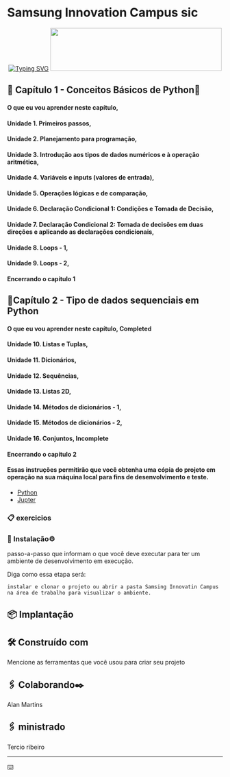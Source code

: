 # Samsung Innovation Campus sic

<div align="center"> 
<a href="https://git.io/typing-svg"><img src="https://readme-typing-svg.demolab.com?font=Fira+Code&pause=1000&background=39000000&center=true&vCenter=true&width=435&lines=Samsung+Innovation+Campus+sic;Coding+and+Programming+-+Python+2024;Prof.+Tercio+Ribeiro" alt="Typing SVG" /></a>
<img width='400' height='100' src="https://github.com/user-attachments/assets/480dcbb4-cef2-41ea-8dc4-27303433bb46" />

</div>



 
## 🚀 Capítulo 1 - Conceitos Básicos de Python🚀 

#### O que eu vou aprender neste capítulo, 
#### Unidade 1. Primeiros passos, 
#### Unidade 2. Planejamento para programação, 
#### Unidade 3. Introdução aos tipos de dados numéricos e à operação aritmética, 
#### Unidade 4. Variáveis e inputs (valores de entrada), 
#### Unidade 5. Operações lógicas e de comparação, 
#### Unidade 6. Declaração Condicional 1: Condições e Tomada de Decisão,
#### Unidade 7. Declaração Condicional 2: Tomada de decisões em duas direções e aplicando as declarações condicionais, 
#### Unidade 8. Loops - 1, 
#### Unidade 9. Loops - 2, 
#### Encerrando o capítulo 1

## 🚀Capítulo 2 - Tipo de dados sequenciais em Python

#### O que eu vou aprender neste capítulo, Completed
#### Unidade 10. Listas e Tuplas, 
#### Unidade 11. Dicionários, 
#### Unidade 12. Sequências, 
#### Unidade 13. Listas 2D, 
#### Unidade 14. Métodos de dicionários - 1,
#### Unidade 15. Métodos de dicionários - 2, 
#### Unidade 16. Conjuntos, Incomplete
#### Encerrando o capítulo 2
#### Essas instruções permitirão que você obtenha uma cópia do projeto em operação na sua máquina local para fins de desenvolvimento e teste.
 
* [Python](https://www.python.org/)
* [Jupter](https://jupyter.org/)

### 📋 exercicios 



### 🔧 Instalação⚙️

passo-a-passo que informam o que você deve executar para ter um ambiente de desenvolvimento em execução.

Diga como essa etapa será:

```
instalar e clonar o projeto ou abrir a pasta Samsing Innovatin Campus na área de trabalho para visualizar o ambiente.
```


## 📦 Implantação




## 🛠️ Construído com

Mencione as ferramentas que você usou para criar seu projeto



## 🖇️ Colaborando✒️
Alan Martins

## 🖇️ ministrado 
Tercio ribeiro


---
⌨️ 
